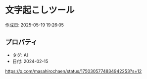 # 文字起こしツール

作成日: 2025-05-19 19:26:05

## プロパティ

- タグ: AI
- 日付: 2024-02-15

https://x.com/masahirochaen/status/1750305774834942253?s=12
